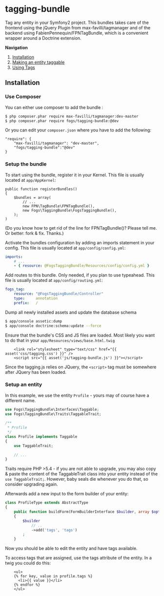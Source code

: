 tagging-bundle
==============

Tag any entity in your Symfony2 project. This bundles takes care of the 
frontend using the jQuery Plugin from max-favilli/tagmanager and of the
backend using FabienPennequin/FPNTagBundle, which is a convenient 
wrapper around a Doctrine extension.

**Navigation**

1. [Installation](#installation)
2. [Making an entity taggable](#taggable-entity)
3. [Using Tags](#using-tags)

<a name="installation"></a>

## Installation

### Use Composer

You can either use composer to add the bundle :

``` sh
$ php composer.phar require max-favilli/tagmanager:dev-master
$ php composer.phar require fogs/tagging-bundle:@dev
```

Or you can edit your `composer.json` where you have to add the following:

    "require": {
        "max-favilli/tagmanager": "dev-master",
        "fogs/tagging-bundle":"@dev"
    }

### Setup the bundle

To start using the bundle, register it in your Kernel. This file is usually located at `app/AppKernel`:

    public function registerBundles()
    {
        $bundles = array(
            // ...
            new FPN\TagBundle\FPNTagBundle(),
            new Fogs\TaggingBundle\FogsTaggingBundle(),
        );
    )

(Do you know how to get rid of the line for FPNTagBundle()? Please tell me. Or better: fork & fix. Thanks.)

Activate the bundles configuration by adding an imports statement in your config. This file is usually located at `app/config/config.yml`:

``` yaml
imports:
	# ...
    - { resource: @FogsTaggingBundle/Resources/config/config.yml }
```

Add routes to this bundle. Only needed, if you plan to use typeahead. This file is usually located at `app/config/routing.yml`:

``` yaml
fogs_tag:
    resource: "@FogsTaggingBundle/Controller"
    type:     annotation
    prefix:   /
```

Dump all newly installed assets and update the database schema

``` sh
$ app/console assetic:dump
$ app/console doctrine:schema:update --force
```

Ensure that the bundle's CSS and JS files are loaded. Most likely you want to do that in your `app/Resources/views/base.html.twig`

``` twig
	<link rel="stylesheet" type="text/css" href="{{ asset('css/tagging.css') }}" />
	<script src="{{ asset('js/tagging-bundle.js') }}"></script>
```

Since the tagging.js relies on JQuery, the `<script>` tag must be somewhere after JQuery has been loaded.

### Setup an entity

In this example, we use the entity `Profile` - yours may of course have a different name.

``` php
use Fogs\TaggingBundle\Interfaces\Taggable;
use Fogs\TaggingBundle\Traits\TaggableTrait;
 
/**
 * Profile
 */
class Profile implements Taggable
{
	use TaggableTrait;
	
	// ...
}
```

Traits require PHP >5.4 - if you are not able to upgrade, you may also copy & paste the content of the TaggableTrait class into your entity instead of the `use TaggableTrait;`. However, baby seals die whenever you do that, so consider upgrading again.

Afterwards add a new input to the form builder of your entity:

``` php
class ProfileType extends AbstractType
{
    public function buildForm(FormBuilderInterface $builder, array $options)
    {
        $builder
            // ..
            ->add('tags', 'tags')
        ;
    }
```

Now you should be able to edit the entity and have tags available.

To access tags that are assigned, use the tags attribute of the entity. In a twig you could do this:

``` twig
	<ul>
	{% for key, value in profile.tags %}
	  <li>{{ value }}</li>
	{% endfor %} 
	</ul>
```

